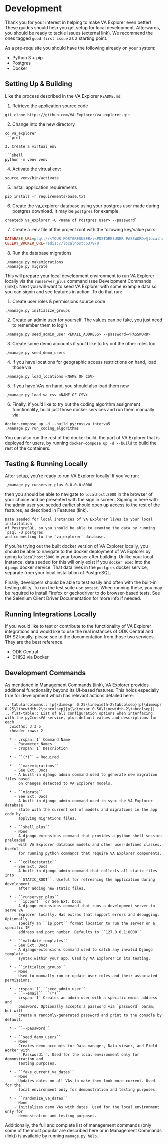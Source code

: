 # Development

Thank you for your interest in helping to make VA Explorer even better! These
guides should help you get setup for local development. Afterwards, you should
be ready to tackle Issues (external link). We recommend the ones tagged
`good first issue` as a starting point.

As a pre-requisite you should have the following already on your system:

- Python 3 + pip
- Postgres
- Docker

## Setting Up & Building

Like the process described in the VA Explorer `README.md`:

1. Retrieve the application source code

```shell
git clone https://github.com/VA-Explorer/va_explorer.git
```

2. Change into the new directory

```shell
cd va_explorer
```pref

3. Create a virtual env

```shell
python -m venv venv
```

4. Activate the virtual env:

```shell
source venv/bin/activate
```

5. Install application requirements

```shell
pip install -r requirements/base.txt
```

6. Create the va_explorer database using your postgres user made during postgres
download. It may be `postgres` for example.

```shell
createdb va_explorer -U <name of Postgres user> --password`
```

7. Create a .env file at the project root with the following key/value pairs:

```ini
DATABASE_URL=psql://<YOUR POSTGRESUSER>:<POSTGRESUSER PASSWORD>@localhost/va_explorer
CELERY_BROKER_URL=redis://localhost:6379/0
```

8. Run the database migrations

```shell
./manage.py makemigrations
./manage.py migrate
```

This will prepare your local development environment to run VA Explorer locally
via the `runserver_plus` command (see Development Commands (link)). Next you will
want to seed VA Explorer with some example data so you can signin and see
features in action. To do that run:

1. Create user roles & permissions source code

```shell
./manage.py initialize_groups
```

2. Create an admin user for yourself. The values can be fake, you just need to
remember them to login

```shell
./manage.py seed_admin_user <EMAIL_ADDRESS> --password=<PASSWORD>
```

3. Create some demo accounts if you’d like to try out the other roles too

```shell
./manage.py seed_demo_users
```

4. If you have locations for geographic access restrictions on hand, load those via

```shell
./manage.py load_locations <NAME OF CSV>
```

5. If you have VAs on hand, you should also load them now

```shell
./manage.py load_va_csv <NAME OF CSV>
```

6. Finally, if you’d like to try out the coding algorithm assignment
functionality, build just those docker services and run them manually via:

```shell
docker-compose up -d --build pycrossva interva5
./manage.py run_coding_algorithms
```

You can also run the rest of the docker build, the part of VA Explorer that is
deployed for users, by running `docker-compose up -d --build` to build the rest
of the containers.

## Testing & Running Locally

After setup, you’re ready to run VA Explorer locally! If you’ve run:

```shell
./manage.py runserver_plus 0.0.0.0:8000
```

then you should be able to navigate to `localhost:8000` in the browser of your
choice and be presented with the sign in screen. Signing in here with the admin
user you seeded earlier should open up access to the rest of the features, as
described in Features (link).

```{note}
Data seeded for local instances of VA Explorer lives in your local installation
of PostgreSQL, so you should be able to examine the data by running `psql -U postgres`
and connecting to the `va_explorer` database.
```

If you’re trying out the built docker version of VA Explorer locally, you should
be able to navigate to the docker deployment of VA Explorer by going to
`localhost:5000` in your browser after building. Unlike your local instance, data
seeded for this will only exist if you `docker exec` into the `django` docker
service. That data lives in the `postgres` docker service, separate from your
local installation of PostgreSQL.

Finally, developers should be able to test easily and often with the built-in
testing utility. To run the test suite use `pytest`. When running these, you may
be required to install Firefox or geckodriver to do browser-based tests. See the
Selenium Client Driver Documentation for more info if needed.

## Running Integrations Locally

If you would like to test or contribute to the functionality of VA Explorer
integrations and would like to use the real instances of ODK Central and DHIS2
locally, please see to the documentation from those two services. They are the
best reference.

- ODK Central
- DHIS2 via Docker

## Development Commands

As mentioned in Management Commands (link), VA Explorer provides additional
functionality beyond its UI-based features. This holds especially true for
development which has relevant actions detailed here:

````{eval-rst}
.. tabularcolumns:: |p{\dimexpr 0.25\linewidth-2\tabcolsep}|p{\dimexpr 0.25\linewidth-2\tabcolsep}|p{\dimexpr 0.50\linewidth-2\tabcolsep}|
.. flat-table:: List of all configuration options when interfacing with the pyCrossVA service, plus default values and descriptions for each
  :widths: 3 3 5
  :header-rows: 2

  * - :rspan:`1` Command Name
    - Parameter Names
    - :rspan:`1` Description

  * - ``(*)`` = Required

  * - ``makemigrations``
    - See Ext. Docs
    - A built-in django admin command used to generate new migration files based
      on changes detected to VA Explorer models.

  * - ``migrate``
    - See Ext. Docs
    - A built-in django admin command used to sync the VA Explorer database
      state with the current set of models and migrations in the app code by
      applying migrations files.

  * - ``shell_plus``
    - None
    - A django-extensions command that provides a python shell session preloaded
      with VA Explorer database models and other user-defined classes. Useful
      for running python commands that require VA Explorer components.

  * - ``collectstatic``
    - See Ext. Docs
    - A built-in django admin command that collects all static files into
      ``STATIC_ROOT``. Useful for refreshing the application during development
      after adding new static files.

  * - ``runserver_plus``
    - ``ip:port`` or See Ext. Docs
    - A django-extensions command that runs a development server to serve VA
      Explorer locally. Has extras that support errors and debugging. Optionally
      specify an ``ip:port`` format location to run the server on a specific IP
      address and port number. Defaults to ``127.0.0.1:8000``

  * - ``validate_templates``
    - See Ext. Docs
    - A django-extensions command used to catch any invalid Django template
      syntax within your app. Used by VA Explorer in its testing.

  * - ``initialize_groups``
    - None
    - Used to manually run or update user roles and their associated permissions.

  * - :rspan:`1` ``seed_admin_user``
    - ``--email`` ``(*)``
    - :rspan:`1` Creates an admin user with a specific email address and
      password. Optionally accepts a password via `password` param, but will
      create a randomly-generated password and print to the console by default.

  * - ``--password``

  * - ``seed_demo_users``
    - None
    - Creates demo accounts for Data manager, Data viewer, and Field Worker with
      ``Password1``. Used for the local environment only for demonstration and
      testing purposes.

  * - ``fake_current_va_dates``
    - None
    - Updates dates on all VAs to make them look more current. Used for the
      local environment only for demonstration and testing purposes.

  * - ``randomize_va_dates``
    - None
    - Initializes demo VAs with dates. Used for the local environment only for
      demonstration and testing purposes.

````

Additionally, the full and complete list of management commands (only some of
the most popular are described here or in Management Commands (link)) is available
by running `manage.py help`.

